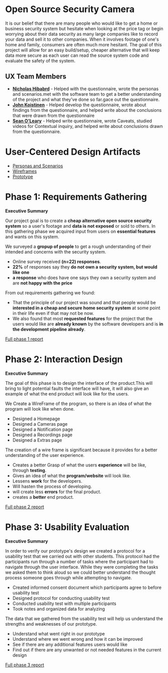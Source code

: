 # Open Source Security Camera

It is our belief that there are many people who would like to get a home or business security system but hesitate when looking at the price tag or begin worrying about their data security as many large companies like to record your data and sell it to other companies. When it involves footage of one's home and family, consumers are often much more hesitant. The goal of this project will allow for an easy build/setup, cheaper alternative that will keep data more secure as each user can read the source system code and evaluate the safety of the system.

## UX Team Members

* **[Nicholas Hibabrd](https://usabilityengineering.github.io/ux-portfolio-nickhib/)** - Helped with the questionnaire, wrote the personas and scenarios.met with the software team to get a better understanding of the project and what they’ve done so far.gace out the questionnaire.
* **[John Koistinen](https://usabilityengineering.github.io/ux-portfolio-johnk-21/)** - Helped develop the questionnaire, wrote about findings from the questionnaire, and helped write about the conclusions that were drawn from the questionnaire
* **[Sean O'Leary](https://usabilityengineering.github.io/ux-portfolio-seanoleary22/)** - Helped write questionnaire, wrote Caveats, studied videos for Contextual inquiry, and helped write about conclusions drawn from the questionnaire.

# User-Centered Design Artifacts
 
* [Personas and Scenarios](/personas_and_scenarios_ossc.pdf) 
* [Wireframes](/431W_-_OSSC_xd_project.pdf)
* [Prototype](https://xd.adobe.com/view/8ee3a12a-3457-42fc-b9a5-917adc24d0fd-dbb0/)

# Phase 1: Requirements Gathering

**Executive Summary**

Our project goal is to create a **cheap alternative open source security system** so a user's footage and **data is not exposed** or sold to others. In this gathering phase we acquired input from users on **essential features** and wants on this system.

We surveyed a **gropup of people** to get a rough understanding of their intended and concerns with the security system.
* Online survey received **(n=22) responses**.
* **22%** of responses say they **do not own a security system, but would like one**
* **a response** who does have one says they own a security system and are **not happy with the price**

From out requirements gathering we found:
* That the principle of our project was sound and that people would be **interested in a cheap and secure home security system** at some point in their life even if that may not be now.
* We also found that most **requested features** for the project that the users would like are **already known** by the software developers and is **in the development pipeline already**.

[Full phase 1 report](requirements/)

# Phase 2: Interaction Design

**Executive Summary**

The goal of this phase is to design the interface of the product.This will bring to light potential faults the interface will have, it will also give an example of what the end product will look like for the users. 

We Create a WireFrame of the program, so there is an idea of what the program will look like when done.
* Designed a Homepage 
* Designed a Cameras page
* Designed a Notification page
* Designed a Recordings page
* Designed a Extras page


The creation of a wire frame is significant because it provides for a better understanding of the user experience.
* Creates a better Grasp of what the users **experience** will be like, through **testing**.
* Gives an idea of what the **program/website** will look like.
* Lessens **work** for the developers.
* Will hasten the process of developing.
* will create less **errors** for the final product. 
* creates a **better** end product.


[Full phase 2 report](design/)

# Phase 3: Usability Evaluation

**Executive Summary**

In order to verify our prototype's design we created a protocol for a usability test that we carried out with other students. This protocol had the participants run through a number of tasks where the participant had to navigate through the user interface. While they were completing the tasks we asked them to think aloud so we could better understand the thought process someone goes through while attempting to navigate.

* Created informed consent document which participants agree to before usability test
* Designed protocol for conducting usability test 
* Conducted usability test with multiple participants
* Took notes and organized data for analyzing

The data that we gathered from the usability test will help us understand the strengths and weaknesses of our prototype.

* Understand what went right in our prototype
* Understand where we went wrong and how it can be improved
* See if there are any additional features users would like
* Find out if there are any unwanted or not needed features in the current design



[Full phase 3 report](evaluation/)
